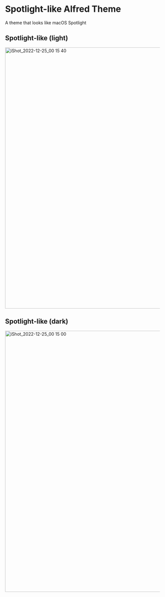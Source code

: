 # Spotlight-like Alfred Theme
A theme that looks like macOS Spotlight 

## Spotlight-like (light)

<img width="849" alt="iShot_2022-12-25_00 15 40" src="https://user-images.githubusercontent.com/118981115/209443865-0babb093-0fa2-4690-ad63-0cd6bfffaf51.png">


## Spotlight-like (dark)

<img width="849" alt="iShot_2022-12-25_00 15 00" src="https://user-images.githubusercontent.com/118981115/209443867-c158e315-5820-4293-949f-4049657ee8c9.png">
